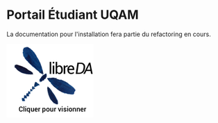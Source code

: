 # Portail Étudiant UQAM

La documentation pour l'installation fera partie du refactoring en cours.


[![Le Portail Étudiant](./libreDA.png#right)](https://youtu.be/qB7f17w3cXQ "Le Portail Étudiant")
